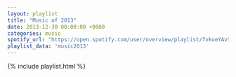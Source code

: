 ```yaml
---
layout: playlist
title: "Music of 2013"
date: 2013-12-30 00:00:00 +0000
categories: music
spotify_url: "https://open.spotify.com/user/overview/playlist/7vkueYAvSljkduuBjM179P"
playlist_data: 'music2013'
---
```


{% include playlist.html %}
